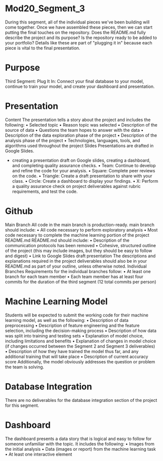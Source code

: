 # Mod20_Segment_3
During this segment, all of the individual pieces we've been building will come together. Once we have assembled these pieces, then we can start putting the final touches on the repository. Does the README.md fully describe the project and its purpose? Is the repository ready to be added to your portfolio? Details like these are part of "plugging it in" because each piece is vital to the final presentation.



# Purpose

Third Segment: Plug It In: Connect your final database to your model, continue to train your model, and create your dashboard and presentation.
# Presentation 
Content
The presentation tells a story about the project and includes the following:
•	Selected topic
•	Reason topic was selected
•	Description of the source of data
•	Questions the team hopes to answer with the data
•	Description of the data exploration phase of the project
•	Description of the analysis phase of the project
•	Technologies, languages, tools, and algorithms used throughout the project
Slides
Presentations are drafted in Google Slides.

* creating a presentation draft on Google slides, creating a dashboard, and completing quality assurance checks.
•	Team: Continue to develop and refine the code for your analysis.
•	Square: Complete peer reviews on the code.
•	Triangle: Create a draft presentation to share with your class.
•	Circle: Create a dashboard to display your findings.
•	X: Perform a quality assurance check on project deliverables against rubric requirements, and test the code.

# Github 
Main Branch
All code in the main branch is production-ready.
main branch should include:
•	All code necessary to perform exploratory analysis
•	Most code necessary to complete the machine learning portion of the project
README.md
README.md should include:
•	Description of the communication protocols has been removed
•	Cohesive, structured outline of the project (this may include images, but they should be easy to follow and digest)
•	Link to Google Slides draft presentation
The descriptions and explanations required in the project deliverables should also be in your README.md as part of your outline, unless otherwise noted.
Individual Branches
Requirements for the individual branches follow:
•	At least one branch for each team member
•	Each team member has at least four commits for the duration of the third segment (12 total commits per person)

# Machine Learning Model

Students will be expected to submit the working code for their machine learning model, as well as the following:
•	Description of data preprocessing
•	Description of feature engineering and the feature selection, including the decision-making process
•	Description of how data was split into training and testing sets
•	Explanation of model choice, including limitations and benefits
•	Explanation of changes in model choice (if changes occurred between the Segment 2 and Segment 3 deliverables)
•	Description of how they have trained the model thus far, and any additional training that will take place
•	Description of current accuracy score
Additionally, the model obviously addresses the question or problem the team is solving.


# Database Integration 

There are no deliverables for the database integration section of the project for this segment.

# Dashboard

The dashboard presents a data story that is logical and easy to follow for someone unfamiliar with the topic. It includes the following:
•	Images from the initial analysis
•	Data (images or report) from the machine learning task
•	At least one interactive element

